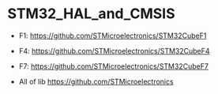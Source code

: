 # STM32_HAL_and_CMSIS
- F1:
https://github.com/STMicroelectronics/STM32CubeF1

- F4:
https://github.com/STMicroelectronics/STM32CubeF4

- F7: 
https://github.com/STMicroelectronics/STM32CubeF7 

- All of lib
https://github.com/STMicroelectronics